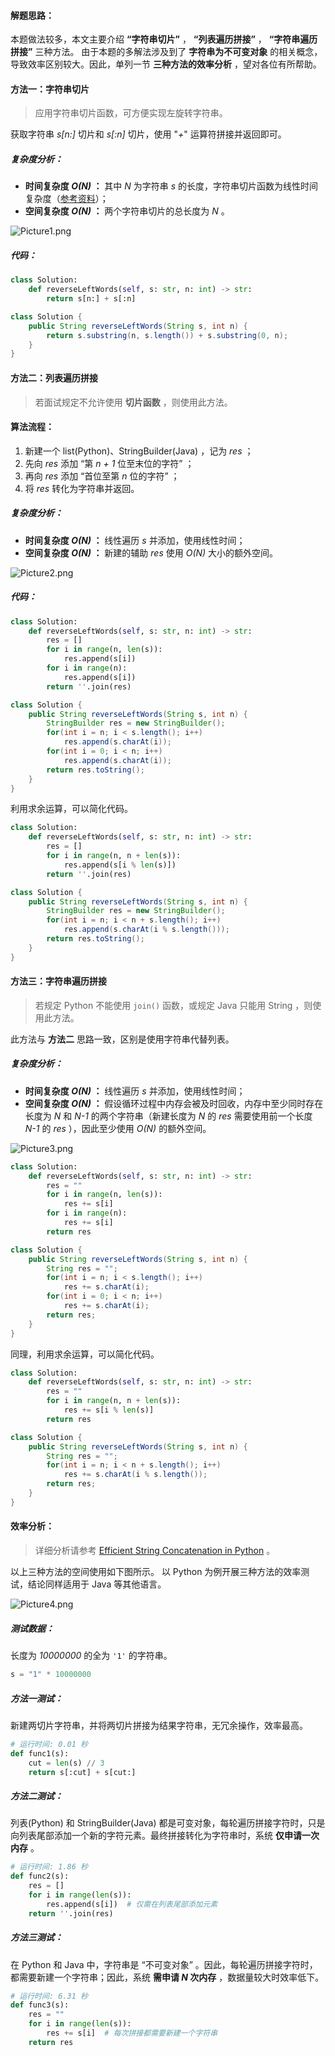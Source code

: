 #### 解题思路：
本题做法较多，本文主要介绍 **“字符串切片”** ， **“列表遍历拼接”** ， **“字符串遍历拼接”** 三种方法。
由于本题的多解法涉及到了 **字符串为不可变对象** 的相关概念，导致效率区别较大。因此，单列一节 **三种方法的效率分析** ，望对各位有所帮助。

#### 方法一：字符串切片

> 应用字符串切片函数，可方便实现左旋转字符串。

获取字符串 *s[n:]* 切片和 *s[:n]* 切片，使用 "*+*" 运算符拼接并返回即可。

##### 复杂度分析：

- **时间复杂度 *O(N)* ：** 其中 *N* 为字符串 *s* 的长度，字符串切片函数为线性时间复杂度（[参考资料](https://stackoverflow.com/questions/4679746/time-complexity-of-javas-substring)）；
- **空间复杂度 *O(N)* ：** 两个字符串切片的总长度为 *N* 。

![Picture1.png](https://pic.leetcode-cn.com/9c60c78876bc1edfd432364fe35a9d13d86e4cbb5a72eaa70bcd911585b1572b-Picture1.png)

##### 代码：

```Python []
class Solution:
    def reverseLeftWords(self, s: str, n: int) -> str:
        return s[n:] + s[:n]
```

```Java []
class Solution {
    public String reverseLeftWords(String s, int n) {
        return s.substring(n, s.length()) + s.substring(0, n);
    }
}
```

#### 方法二：列表遍历拼接

> 若面试规定不允许使用 **切片函数** ，则使用此方法。

#### 算法流程：

1. 新建一个 list(Python)、StringBuilder(Java) ，记为 *res* ；
2. 先向 *res* 添加 “第 *n + 1* 位至末位的字符” ；
3. 再向 *res* 添加 “首位至第 *n* 位的字符” ；
4. 将 *res* 转化为字符串并返回。

##### 复杂度分析：

- **时间复杂度 *O(N)* ：** 线性遍历 *s* 并添加，使用线性时间；
- **空间复杂度 *O(N)* ：** 新建的辅助 *res* 使用 *O(N)* 大小的额外空间。

![Picture2.png](https://pic.leetcode-cn.com/5d1b29cce931ef9f42aab53435e8ba834ce9fe47df87df744c6568125112aae1-Picture2.png)

##### 代码：

```Python []
class Solution:
    def reverseLeftWords(self, s: str, n: int) -> str:
        res = []
        for i in range(n, len(s)):
            res.append(s[i])
        for i in range(n):
            res.append(s[i])
        return ''.join(res)
```

```Java []
class Solution {
    public String reverseLeftWords(String s, int n) {
        StringBuilder res = new StringBuilder();
        for(int i = n; i < s.length(); i++)
            res.append(s.charAt(i));
        for(int i = 0; i < n; i++)
            res.append(s.charAt(i));
        return res.toString();
    }
}
```

利用求余运算，可以简化代码。

```Python []
class Solution:
    def reverseLeftWords(self, s: str, n: int) -> str:
        res = []
        for i in range(n, n + len(s)):
            res.append(s[i % len(s)])
        return ''.join(res)
```

```Java []
class Solution {
    public String reverseLeftWords(String s, int n) {
        StringBuilder res = new StringBuilder();
        for(int i = n; i < n + s.length(); i++)
            res.append(s.charAt(i % s.length()));
        return res.toString();
    }
}
```

#### 方法三：字符串遍历拼接

> 若规定 Python 不能使用 `join()` 函数，或规定 Java 只能用 String ，则使用此方法。

此方法与 **方法二** 思路一致，区别是使用字符串代替列表。

##### 复杂度分析：

- **时间复杂度 *O(N)* ：** 线性遍历 *s* 并添加，使用线性时间；
- **空间复杂度 *O(N)* ：** 假设循环过程中内存会被及时回收，内存中至少同时存在长度为 *N* 和 *N-1* 的两个字符串（新建长度为 *N* 的 *res* 需要使用前一个长度 *N-1* 的 *res* ），因此至少使用 *O(N)* 的额外空间。

![Picture3.png](https://pic.leetcode-cn.com/7eda5b3b46a56ac72071ea4300fcc7af87b99c487a65d0b65e2c5caa2e117189-Picture3.png)

```Python []
class Solution:
    def reverseLeftWords(self, s: str, n: int) -> str:
        res = ""
        for i in range(n, len(s)):
            res += s[i]
        for i in range(n):
            res += s[i]
        return res
```

```Java []
class Solution {
    public String reverseLeftWords(String s, int n) {
        String res = "";
        for(int i = n; i < s.length(); i++)
            res += s.charAt(i);
        for(int i = 0; i < n; i++)
            res += s.charAt(i);
        return res;
    }
}
```

同理，利用求余运算，可以简化代码。

```Python []
class Solution:
    def reverseLeftWords(self, s: str, n: int) -> str:
        res = ""
        for i in range(n, n + len(s)):
            res += s[i % len(s)]
        return res
```

```Java []
class Solution {
    public String reverseLeftWords(String s, int n) {
        String res = "";
        for(int i = n; i < n + s.length(); i++)
            res += s.charAt(i % s.length());
        return res;
    }
}
```

#### 效率分析：

> 详细分析请参考 [Efficient String Concatenation in Python](https://waymoot.org/home/python_string/) 。

以上三种方法的空间使用如下图所示。
以 Python 为例开展三种方法的效率测试，结论同样适用于 Java 等其他语言。 

![Picture4.png](https://pic.leetcode-cn.com/ef68413b3366b97af3ed76037c6a9d1e40ac09c74fd6e5cb6d5173cbd7116beb-Picture4.png)

##### 测试数据：

长度为 *10000000* 的全为 `'1'` 的字符串。

```python
s = "1" * 10000000
```

##### 方法一测试：

新建两切片字符串，并将两切片拼接为结果字符串，无冗余操作，效率最高。

```Python []
# 运行时间: 0.01 秒
def func1(s):
    cut = len(s) // 3
    return s[:cut] + s[cut:]
```

##### 方法二测试：

列表(Python) 和 StringBuilder(Java) 都是可变对象，每轮遍历拼接字符时，只是向列表尾部添加一个新的字符元素。最终拼接转化为字符串时，系统 **仅申请一次内存** 。

```Python []
# 运行时间: 1.86 秒
def func2(s):
    res = []
    for i in range(len(s)):
        res.append(s[i])  # 仅需在列表尾部添加元素
    return ''.join(res)
```

##### 方法三测试：

在 Python 和 Java 中，字符串是 “不可变对象” 。因此，每轮遍历拼接字符时，都需要新建一个字符串；因此，系统 **需申请 *N* 次内存** ，数据量较大时效率低下。

```Python []
# 运行时间: 6.31 秒
def func3(s):
    res = ""
    for i in range(len(s)):
        res += s[i]  # 每次拼接都需要新建一个字符串
    return res
```